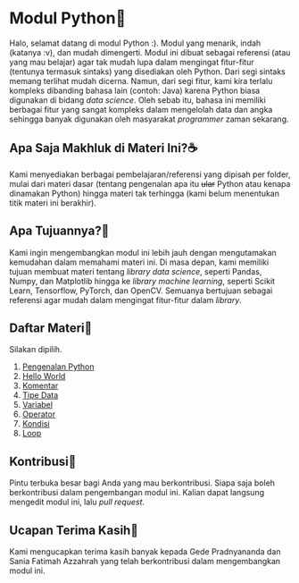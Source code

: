 # Modul Python🐍
Halo, selamat datang di modul Python :). Modul yang menarik, indah (katanya :v), dan mudah dimengerti. Modul ini dibuat sebagai referensi (atau yang mau belajar) agar tak mudah lupa dalam mengingat fitur-fitur (tentunya termasuk sintaks) yang disediakan oleh Python. Dari segi sintaks memang terlihat mudah dicerna. Namun, dari segi fitur, kami kira terlalu kompleks dibanding bahasa lain (contoh: Java) karena Python biasa digunakan di bidang *data science*. Oleh sebab itu, bahasa ini memiliki berbagai fitur yang sangat kompleks dalam mengelolah data dan angka sehingga banyak digunakan oleh masyarakat *programmer* zaman sekarang.

## Apa Saja Makhluk di Materi Ini?☕
Kami menyediakan berbagai pembelajaran/referensi yang dipisah per folder, mulai dari materi dasar (tentang pengenalan apa itu ~~ular~~ Python atau kenapa dinamakan Python) hingga materi tak terhingga (kami belum menentukan titik materi ini berakhir).

## Apa Tujuannya?🌵
Kami ingin mengembangkan modul ini lebih jauh dengan mengutamakan kemudahan dalam memahami materi ini. Di masa depan, kami memiliki tujuan membuat materi tentang *library* *data science*, seperti Pandas, Numpy, dan Matplotlib hingga ke *library* *machine learning*, seperti Scikit Learn, Tensorflow, PyTorch, dan OpenCV. Semuanya bertujuan sebagai referensi agar mudah dalam mengingat fitur-fitur dalam *library*.

## Daftar Materi📃
Silakan dipilih.

1. [Pengenalan Python](https://github.com/moez-rd/modul-python/tree/main/1-pengenalan-python)
2. [Hello World](https://github.com/moez-rd/modul-python/tree/main/2-hello-world)
3. [Komentar](https://github.com/moez-rd/modul-python/tree/main/3-komentar)
4. [Tipe Data](https://github.com/moez-rd/modul-python/tree/main/4-tipe-data)
5. [Variabel](https://github.com/moez-rd/modul-python/tree/main/5-variabel)
6. [Operator](https://github.com/moez-rd/modul-python/tree/main/6-operator)
7. [Kondisi](https://github.com/moez-rd/modul-python/tree/main/7-kondisi)
8. [Loop](https://github.com/moez-rd/modul-python/tree/main/8-loop)

## Kontribusi🧩
Pintu terbuka besar bagi Anda yang mau berkontribusi. Siapa saja boleh berkontribusi dalam pengembangan modul ini. Kalian dapat langsung mengedit modul ini, lalu *pull request*.

## Ucapan Terima Kasih🙏
Kami mengucapkan terima kasih banyak kepada Gede Pradnyananda dan Sania Fatimah Azzahrah yang telah berkontribusi dalam mengembangkan modul ini.